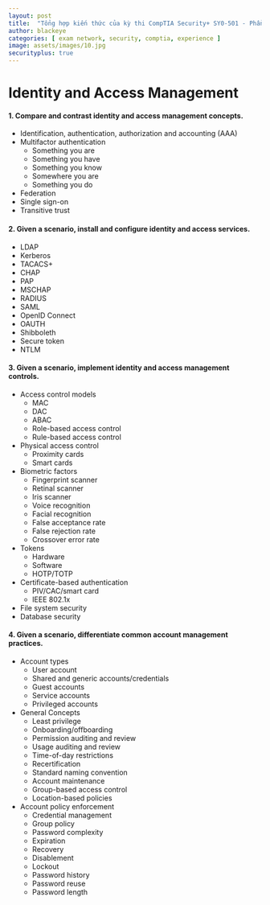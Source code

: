 ```yaml
---
layout: post
title:  "Tổng hợp kiến thức của kỳ thi CompTIA Security+ SY0-501 - Phần 04"
author: blackeye
categories: [ exam network, security, comptia, experience ]
image: assets/images/10.jpg
securityplus: true
---
```


# Identity and Access Management
#### 1. Compare and contrast identity and access management concepts.
* Identification, authentication, authorization and accounting (AAA)
* Multifactor authentication
    * Something you are
    * Something you have
    * Something you know
    * Somewhere you are
    * Something you do
* Federation
* Single sign-on
* Transitive trust

#### 2. Given a scenario, install and configure identity and access services.
* LDAP
* Kerberos
* TACACS+
* CHAP
* PAP
* MSCHAP
* RADIUS
* SAML
* OpenID Connect
* OAUTH
* Shibboleth
* Secure token
* NTLM

#### 3. Given a scenario, implement identity and access management controls.
* Access control models
    * MAC
    * DAC
    * ABAC
    * Role-based access control
    * Rule-based access control
* Physical access control
    * Proximity cards
    * Smart cards
* Biometric factors
    * Fingerprint scanner
    * Retinal scanner
    * Iris scanner
    * Voice recognition
    * Facial recognition
    * False acceptance rate
    * False rejection rate
    * Crossover error rate
* Tokens
    * Hardware
    * Software
    * HOTP/TOTP
* Certificate-based authentication
    * PIV/CAC/smart card
    * IEEE 802.1x
* File system security
* Database security

#### 4. Given a scenario, differentiate common account management practices.
* Account types
    * User account
    * Shared and generic accounts/credentials
    * Guest accounts
    * Service accounts
    * Privileged accounts
* General Concepts
    * Least privilege
    * Onboarding/offboarding
    * Permission auditing and review
    * Usage auditing and review
    * Time-of-day restrictions
    * Recertification
    * Standard naming convention
    * Account maintenance
    * Group-based access control
    * Location-based policies
* Account policy enforcement
    * Credential management
    * Group policy
    * Password complexity
    * Expiration
    * Recovery
    * Disablement
    * Lockout
    * Password history
    * Password reuse
    * Password length
